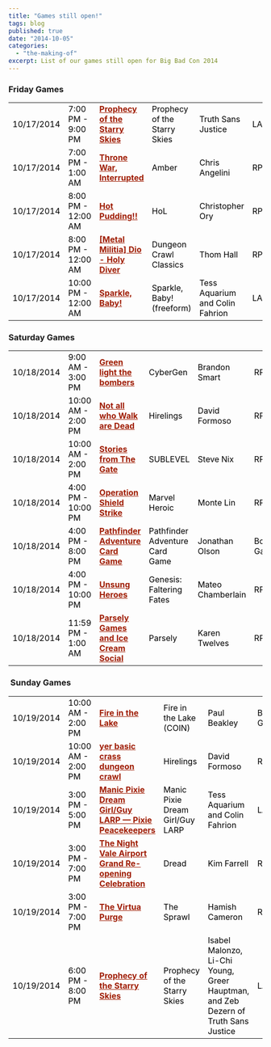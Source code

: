 ```yaml
---
title: "Games still open!"
tags: blog
published: true
date: "2014-10-05"
categories: 
  - "the-making-of"
excerpt: List of our games still open for Big Bad Con 2014
---
```


### Friday Games

<table id="current-events" class="sortable resizable" style="color: #000000;" cellspacing="0" cellpadding="0"><tbody><tr><td>10/17/2014</td><td>7:00 PM - 9:00 PM</td><td><a style="font-weight: bold; color: #9f1c02;" title="Prophecy of the Starry Skies" href="http://www.bigbadcon.com/events/prophecy-of-the-starry-skies/">Prophecy of the Starry Skies</a></td><td>Prophecy of the Starry Skies</td><td>Truth Sans Justice</td><td>LARP</td></tr><tr class="alt"><td>10/17/2014</td><td>7:00 PM - 1:00 AM</td><td><a style="font-weight: bold; color: #9f1c02;" title="Throne War, Interrupted" href="http://www.bigbadcon.com/events/throne-war-interrupted/">Throne War, Interrupted</a></td><td>Amber</td><td>Chris Angelini</td><td>RPG</td></tr><tr><td>10/17/2014</td><td>8:00 PM - 12:00 AM</td><td><a style="font-weight: bold; color: #9f1c02;" title="Hot Pudding!!" href="http://www.bigbadcon.com/events/hot-pudding-2/">Hot Pudding!!</a></td><td>HoL</td><td>Christopher Ory</td><td>RPG</td></tr><tr><td>10/17/2014</td><td>8:00 PM - 12:00 AM</td><td><a style="font-weight: bold; color: #9f1c02;" title="[Metal Militia] Dio - Holy Diver" href="http://www.bigbadcon.com/events/metal-militia-dio-holy-diver/">[Metal Militia] Dio - Holy Diver</a></td><td>Dungeon Crawl Classics</td><td>Thom Hall</td><td>RPG</td></tr><tr><td>10/17/2014</td><td>10:00 PM - 12:00 AM</td><td><a style="font-weight: bold; color: #9f1c02;" title="Sparkle, Baby!" href="http://www.bigbadcon.com/events/sparkle-baby/">Sparkle, Baby!</a></td><td>Sparkle, Baby! (freeform)</td><td>Tess Aquarium and Colin Fahrion</td><td>LARP</td></tr></tbody></table>

### Saturday Games

<table id="current-events" class="sortable resizable" style="color: #000000;" cellspacing="0" cellpadding="0"><tbody><tr class="alt"><td>10/18/2014</td><td>9:00 AM - 3:00 PM</td><td><a style="font-weight: bold; color: #9f1c02;" title="Green light the bombers " href="http://www.bigbadcon.com/events/green-light-the-bombers/">Green light the bombers</a></td><td>CyberGen</td><td>Brandon Smart</td><td>RPG</td></tr><tr><td>10/18/2014</td><td>10:00 AM - 2:00 PM</td><td><a style="font-weight: bold; color: #9f1c02;" title="Not all who Walk are Dead" href="http://www.bigbadcon.com/events/not-all-who-walk-are-dead/">Not all who Walk are Dead</a></td><td>Hirelings</td><td>David Formoso</td><td>RPG</td></tr><tr><td>10/18/2014</td><td>10:00 AM - 2:00 PM</td><td><a style="font-weight: bold; color: #9f1c02;" title="Stories from The Gate" href="http://www.bigbadcon.com/events/stories-from-the-gate/">Stories from The Gate</a></td><td>SUBLEVEL</td><td>Steve Nix</td><td>RPG</td></tr><tr><td>10/18/2014</td><td>4:00 PM - 10:00 PM</td><td><a style="font-weight: bold; color: #9f1c02;" title="Operation Shield Strike" href="http://www.bigbadcon.com/events/operation-shield-strike/">Operation Shield Strike</a></td><td>Marvel Heroic</td><td>Monte Lin</td><td>RPG</td></tr><tr><td>10/18/2014</td><td>4:00 PM - 8:00 PM</td><td><a style="font-weight: bold; color: #9f1c02;" title="Pathfinder Adventure Card Game" href="http://www.bigbadcon.com/events/pathfinder-adventure-card-game/">Pathfinder Adventure Card Game</a></td><td>Pathfinder Adventure Card Game</td><td>Jonathan Olson</td><td>Board Game</td></tr><tr><td>10/18/2014</td><td>4:00 PM - 10:00 PM</td><td><a style="font-weight: bold; color: #9f1c02;" title="Unsung Heroes" href="http://www.bigbadcon.com/events/unsung-heroes/">Unsung Heroes</a></td><td>Genesis: Faltering Fates</td><td>Mateo Chamberlain</td><td>RPG</td></tr><tr><td>10/18/2014</td><td>11:59 PM - 1:00 AM</td><td><a style="font-weight: bold; color: #9f1c02;" title="Parsely Games and Ice Cream Social" href="http://www.bigbadcon.com/events/parsely-games-2/">Parsely Games and Ice Cream Social</a></td><td>Parsely</td><td>Karen Twelves</td><td>RPG</td></tr></tbody></table>

###  Sunday Games

<table id="current-events" class="sortable resizable" style="color: #000000;" cellspacing="0" cellpadding="0"><tbody><tr class="alt"><td>10/19/2014</td><td>10:00 AM - 2:00 PM</td><td><a style="font-weight: bold; color: #9f1c02;" title="Fire in the Lake" href="http://www.bigbadcon.com/events/fire-in-the-lake/">Fire in the Lake</a></td><td>Fire in the Lake (COIN)</td><td>Paul Beakley</td><td>Board Game</td></tr><tr><td>10/19/2014</td><td>10:00 AM - 2:00 PM</td><td><a style="font-weight: bold; color: #9f1c02;" title="yer basic crass dungeon crawl" href="http://www.bigbadcon.com/events/yer-basic-crass-dungeon-crawl/">yer basic crass dungeon crawl</a></td><td>Hirelings</td><td>David Formoso</td><td>RPG</td></tr><tr><td>10/19/2014</td><td>3:00 PM - 5:00 PM</td><td><a style="font-weight: bold; color: #9f1c02;" title="Manic Pixie Dream Girl/Guy LARP — Pixie Peacekeepers" href="http://www.bigbadcon.com/events/manic-pixie-dream-girlguy-larp-pixie-peacekeepers/">Manic Pixie Dream Girl/Guy LARP — Pixie Peacekeepers</a></td><td>Manic Pixie Dream Girl/Guy LARP</td><td>Tess Aquarium and Colin Fahrion</td><td>LARP</td></tr><tr class="alt"><td>10/19/2014</td><td>3:00 PM - 7:00 PM</td><td><a style="font-weight: bold; color: #9f1c02;" title="The Night Vale Airport Grand Re-opening Celebration" href="http://www.bigbadcon.com/events/the-night-vale-airport-grand-re-opening-celebration/">The Night Vale Airport Grand Re-opening Celebration</a></td><td>Dread</td><td>Kim Farrell</td><td>RPG</td></tr><tr><td>10/19/2014</td><td>3:00 PM - 7:00 PM</td><td><a style="font-weight: bold; color: #9f1c02;" title="The Virtua Purge" href="http://www.bigbadcon.com/events/the-virtua-purge-2/">The Virtua Purge</a></td><td>The Sprawl</td><td>Hamish Cameron</td><td>RPG</td></tr><tr class="alt"><td>10/19/2014</td><td>6:00 PM - 8:00 PM</td><td><a style="font-weight: bold; color: #9f1c02;" title="Prophecy of the Starry Skies" href="http://www.bigbadcon.com/events/prophecy-of-the-starry-skies-2/">Prophecy of the Starry Skies</a></td><td>Prophecy of the Starry Skies</td><td>Isabel Malonzo, Li-Chi Young, Greer Hauptman, and Zeb Dezern of Truth Sans Justice</td><td>LARP</td></tr></tbody></table>
